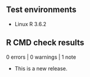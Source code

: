 ## Test environments
* Linux R 3.6.2

## R CMD check results

0 errors | 0 warnings | 1 note

* This is a new release.
